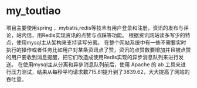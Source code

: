 # my_toutiao



项目主要使用spring ，mybatis,redis等技术有用户登录和注册，资讯的发布与评论，站内信，用Redis实现资讯的点赞与点踩等功能。
根据资讯网站读多写少的特点，使用mysql主从架构来支持读写分离。
在整个网站系统中有一些不需要实时执行的操作或者任务比如用户对某条资讯点了赞，资讯的点赞数要增加并且被点赞的用户要收到消息提醒，把它们改造成使用Redis实现的异步消息队列来进行发送。
在使用mysql主从分离和异步消息队列前后，使用 Apache 的 ab 工具来进行压力测试，结果从每秒平均请求数715.81提升到了3839.62，大大提高了网站的吞吐量。
